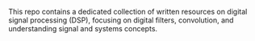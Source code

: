 This repo contains a dedicated collection of written resources on digital signal processing (DSP), focusing on digital filters, convolution, and understanding signal and systems concepts.
